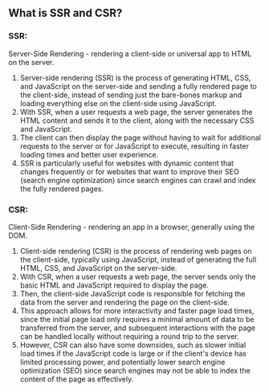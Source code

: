 ## What is SSR and CSR?

### SSR: 

Server-Side Rendering - rendering a client-side or universal app to HTML on the server.
1. Server-side rendering (SSR) is the process of generating HTML, CSS, and JavaScript on the server-side and sending a fully rendered page to the client-side, instead of sending just the bare-bones markup and loading everything else on the client-side using JavaScript.
2. With SSR, when a user requests a web page, the server generates the HTML content and sends it to the client, along with the necessary CSS and JavaScript.
3. The client can then display the page without having to wait for additional requests to the server or for JavaScript to execute, resulting in faster loading times and better user experience.
4. SSR is particularly useful for websites with dynamic content that changes frequently or for websites that want to improve their SEO (search engine optimization) since search engines can crawl and index the fully rendered pages.

### CSR:

Client-Side Rendering - rendering an app in a browser, generally using the DOM.
1. Client-side rendering (CSR) is the process of rendering web pages on the client-side, typically using JavaScript, instead of generating the full HTML, CSS, and JavaScript on the server-side.
2. With CSR, when a user requests a web page, the server sends only the basic HTML and JavaScript required to display the page. 
3. Then, the client-side JavaScript code is responsible for fetching the data from the server and rendering the page on the client-side.
4. This approach allows for more interactivity and faster page load times, since the initial page load only requires a minimal amount of data to be transferred from the server, and subsequent interactions with the page can be handled locally without requiring a round trip to the server.
5. However, CSR can also have some downsides, such as slower initial load times if the JavaScript code is large or if the client's device has limited processing power, and potentially lower search engine optimization (SEO) since search engines may not be able to index the content of the page as effectively.
